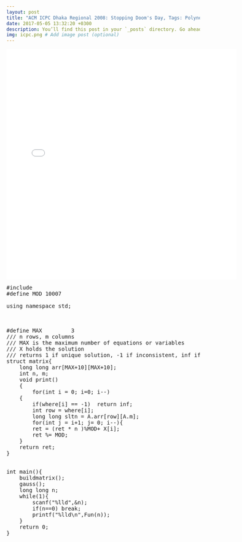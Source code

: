 ```yaml
---
layout: post
title: "ACM ICPC Dhaka Regional 2008: Stopping Doom's Day, Tags: Polynomial Interpolation, Gaussian Elimination, Matrix Inversion"
date: 2017-05-05 13:32:20 +0300
description: You’ll find this post in your `_posts` directory. Go ahead and edit it and re-build the site to see your changes. # Add post description (optional)
img: icpc.png # Add image post (optional)
---
```


<embed src="/assets/img/doomsday.pdf" width="600px" height="600px" />

<pre class = "prettyprint">
#include <bits/stdc++.h>
#define MOD 10007

using namespace std;



#define MAX         3
/// n rows, m columns
/// MAX is the maximum number of equations or variables
/// X holds the solution
/// returns 1 if unique solution, -1 if inconsistent, inf if infinite solutions
struct matrix{
    long long arr[MAX+10][MAX+10];
    int n, m;
    void print()
    {
        for(int i = 0; i<n; i++)
        {
            for(int j = 0; j<=m; j++)
                cout << arr[i][j] << " ";
            cout << endl;
        }
    }
}A;

int where[MAX+10];
long long X[MAX+10];
const int inf = INT_MAX;


long long modinverse(long long a, long long n){
    if(n==0) return 1LL;
    long long ret = modinverse(a,n/2);
    ret = (ret*ret) % MOD;
    if(n%2==1){
        ret = (ret*a) % MOD;
    }
    return ret;
}


int gauss()
{
    memset(where,-1,sizeof(where));
    int row, col;
    for(row = col = 0; row<A.n && col<A.m; col++)
    {
        int pivot = row;
        for(int i = row+1; i<A.n; i++)
        {
            if(abs(A.arr[pivot][col]) < abs(A.arr[i][col]))
                 pivot = i;
        }
        if(pivot != row)
        {
            for(int i = 0; i<=A.m; i++)
                swap(A.arr[row][i], A.arr[pivot][i]);
        }
        if(A.arr[row][col]==0)
            continue;
        where[col] = row;
        for(int i = row+1; i<A.n; i++)
        {
            if(A.arr[i][col])
            {
                long long c = (A.arr[i][col]*modinverse(A.arr[row][col],MOD-2))%MOD;
                for(int j = col; j<=A.m; j++){
                    A.arr[i][j] -= (c*A.arr[row][j])%MOD;
                    A.arr[i][j] = (A.arr[i][j]+MOD)%MOD;
                }
            }
        }
        row++;
    }


    for(int i = 0; i<A.n; i++)
    {
        long long total = 0;
        for(int j = 0; j<A.m;j++){
            total += abs(A.arr[i][j]);
            total %= MOD;
        }
        if(abs(total)==0 && abs(A.arr[i][A.m])==0)
            return -1;
    }
    for(int i = A.n-1; i>=0; i--)
    {
        if(where[i] == -1)  return inf;
        int row = where[i];
        long long sltn = A.arr[row][A.m];
        for(int j = i+1; j<A.m; j++){
            sltn -= (A.arr[row][j]*X[j])%MOD;
            sltn %= MOD;
            if(sltn < 0) sltn+= MOD;
        }
        X[i] = (sltn *modinverse(A.arr[row][i],MOD-2))%MOD;
    }
    int u;
    return 1;
}


void buildmatrix(){
    A.n = 11, A.m = 11;
    for(int i = 0; i < A.n; i++){
        A.arr[i][0] = 1LL;
        for(int j = 1; j < A.m; j++){
            A.arr[i][j] = (A.arr[i][j-1] * (i+1)) %MOD;
        }
    }
    for(int n = 1; n <= 11; n++){
        for(int i = 1; i <= n; i++){
            for(int j = 1; j <= n; j++){
                for(int k = 1; k <= n; k++){
                    for(int l = 1; l <= n; l++){
                        for(int m = 1; m <= n; m++){
                            A.arr[n-1][11] += ((long long)abs(i-j)*abs(j-k)*abs(k-l)*abs(l-m)*abs(m-i))%MOD;
                            A.arr[n-1][11] %= MOD;
                        }
                    }
                }
            }
        }
    }
}


long long Fun(long long n){
    long long ret = X[10];
    for(int i = 9; i >= 0; i--){
        ret = (ret * n )%MOD+ X[i];
        ret %= MOD;
    }
    return ret;
}


int main(){
    buildmatrix();
    gauss();
    long long n;
    while(1){
        scanf("%lld",&n);
        if(n==0) break;
        printf("%lld\n",Fun(n));
    }
    return 0;
}

</pre>

